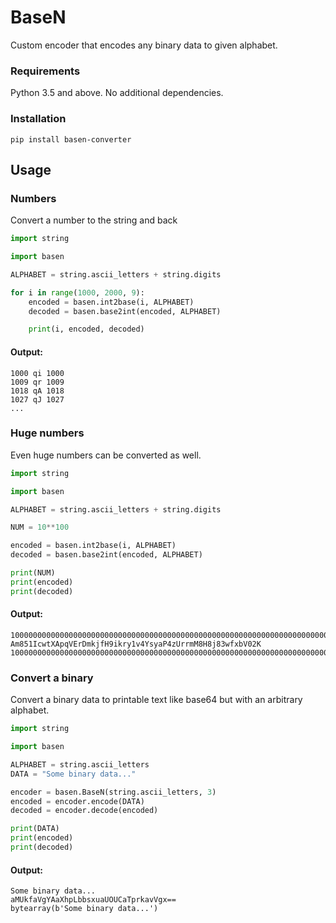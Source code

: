 # BaseN

Custom encoder that encodes any binary data to given alphabet.

### Requirements

Python 3.5 and above. No additional dependencies.

### Installation

`pip install basen-converter`

## Usage

### Numbers

Convert a number to the string and back

```python
import string

import basen

ALPHABET = string.ascii_letters + string.digits

for i in range(1000, 2000, 9):
    encoded = basen.int2base(i, ALPHABET)
    decoded = basen.base2int(encoded, ALPHABET)

    print(i, encoded, decoded)
```
#### Output:

```text
1000 qi 1000
1009 qr 1009
1018 qA 1018
1027 qJ 1027
...
```

### Huge numbers

Even huge numbers can be converted as well.

```python
import string

import basen

ALPHABET = string.ascii_letters + string.digits

NUM = 10**100

encoded = basen.int2base(i, ALPHABET)
decoded = basen.base2int(encoded, ALPHABET)

print(NUM)
print(encoded)
print(decoded)
```

#### Output:

```text
10000000000000000000000000000000000000000000000000000000000000000000000000000000000000000000000000000
Am851IcwtXApqVErDmkjfH9ikry1v4YsyaP4zUrrmM8H8j83wfxbV02K
10000000000000000000000000000000000000000000000000000000000000000000000000000000000000000000000000000
```

### Convert a binary

Convert a binary data to printable text like base64 but with an arbitrary alphabet.

```python
import string

import basen

ALPHABET = string.ascii_letters
DATA = "Some binary data..."

encoder = basen.BaseN(string.ascii_letters, 3)
encoded = encoder.encode(DATA)
decoded = encoder.decode(encoded)

print(DATA)
print(encoded)
print(decoded)
```

#### Output:

```text
Some binary data...
aMUkfaVgYAaXhpLbbsxuaUOUCaTprkavVgx==
bytearray(b'Some binary data...')
```
